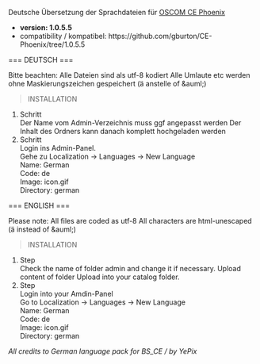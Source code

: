 <p>Deutsche Übersetzung der Sprachdateien für <a href="https://github.com/gburton/CE-Phoenix">OSCOM CE Phoenix</a>

  <ul><li><strong>version: 1.0.5.5</strong></i></li>
  <li>compatibility / kompatibel:  
      https://github.com/gburton/CE-Phoenix/tree/1.0.5.5</li>
  </ul>
</p>




=== DEUTSCH ===  
<p>Bitte beachten: Alle Dateien sind als utf-8 kodiert 
Alle Umlaute etc werden ohne Maskierungszeichen gespeichert (ä anstelle of &amp;auml;)</p>

> INSTALLATION

<p><ol><li>Schritt<br>
  Der Name vom Admin-Verzeichnis muss ggf angepasst werden
  Der Inhalt des Ordners kann danach komplett hochgeladen werden</li>

  <li>Schritt<br>
Login ins Admin-Panel.<br>
Gehe zu Localization -> Languages -> New Language<br>
Name: German<br>
Code: de<br>
Image: icon.gif<br>
Directory: german</li>
</ol></p>

=== ENGLISH === 
<p>Please note: All files are coded as utf-8
All characters are html-unescaped (ä instead of &amp;auml;)</p>

> INSTALLATION

<p><ol><li>Step<br>
Check the name of folder admin and change it if necessary.
  Upload content of folder Upload into your catalog folder.</li>

<li>Step<br>
Login into your Amdin-Panel<br>
Go to Localization -> Languages -> New Language<br>
Name: German<br>
Code: de<br>
Image: icon.gif<br>
  Directory: german</li>
</ol></p>

<i>All credits to German language pack for BS_CE / by YePix</i>

